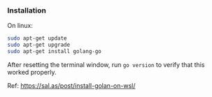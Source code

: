 <!-- go.md -->

### Installation

On linux: 
```bash
sudo apt-get update
sudo apt-get upgrade
sudo apt-get install golang-go
```

After resetting the terminal window, run `go version` to verify that this worked properly.


Ref: https://sal.as/post/install-golan-on-wsl/